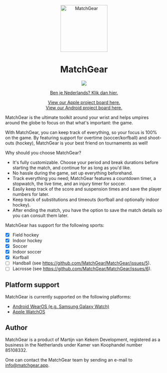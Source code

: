 <p align="center">
  <a href="https://www.matchgear.app/">
    <img alt="MatchGear" src="https://www.matchgear.app/assets/icon/android-icon-192x192.png?v=1.1.0" width="150"/>
  </a>
</p>
<h1 align="center">MatchGear</h1>

<p align="center">
  <a href="https://www.matchgear.app/discord" title="Discord">
    <img src="https://img.shields.io/discord/930723136071159839">
  </a>
</p>

<p align="center">
  <a href="README-NL.md">Ben je Nederlands? Klik dan hier.</a>
</p>

<p align="center">
  <a target="_blank" href="https://github.com/orgs/MatchGear/projects/3">View our Apple project board here.</a><br>
  <a target="_blank" href="https://github.com/orgs/MatchGear/projects/2">View our Android project board here.</a><br>
</p>


MatchGear is the ultimate toolkit around your wrist and helps umpires around the globe to focus on that what's important: the game.

With MatchGear, you can keep track of everything, so your focus is 100% on the game. By featuring support for overtime (soccer/korfball) and shoot-outs (hockey), MatchGear is your best friend on tournaments as well!

Why should you choose MatchGear?
* It's fully customizable. Choose your period and break durations before starting the match, and continue for as long as you'd like.
* No hassle during the game, set up everything beforehand.
* Track everything you need; MatchGear features a countdown timer, a stopwatch, the live time, and an injury timer for soccer.
* Easily keep track of the score and suspension times and save the player numbers for later.
* Keep track of substitutions and timeouts (korfball and optionally indoor hockey).
* After ending the match, you have the option to save the match details so you can consult them later.

MatchGear has support for the following sports:
  - [x] Field hockey
  - [x] Indoor hockey
  - [x] Soccer
  - [x] Indoor soccer
  - [x] Korfball
  - [ ] Handball (see https://github.com/MatchGear/MatchGear/issues/5).
  - [ ] Lacrosse (see https://github.com/MatchGear/MatchGear/issues/6).

## Platform support
MatchGear is currently supported on the following platforms:
* [Android WearOS (e.g. Samsung Galaxy Watch)](https://www.matchgear.app/android)
* [Apple WatchOS](https://www.matchgear.app/apple)

## Author
MatchGear is a product of Martijn van Kekem Development, registered as a business in the Netherlands under Kamer van Koophandel number 85108332.

One can contact the MatchGear team by sending an e-mail to info@matchgear.app.
